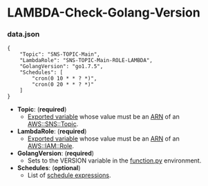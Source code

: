 # LAMBDA-Check-Golang-Version

### data.json
```
{
	"Topic": "SNS-TOPIC-Main",
	"LambdaRole": "SNS-TOPIC-Main-ROLE-LAMBDA",
	"GolangVersion": "go1.7.5",
	"Schedules": [
		"cron(0 10 * * ? *)",
		"cron(0 20 * * ? *)"
	]
}
```
- **Topic**: (**required**)
	* [Exported variable](https://docs.aws.amazon.com/AWSCloudFormation/latest/UserGuide/using-cfn-stack-exports.html) whose value must be an [ARN](https://docs.aws.amazon.com/general/latest/gr/aws-arns-and-namespaces.html) of an [AWS::SNS::Topic](https://docs.aws.amazon.com/AWSCloudFormation/latest/UserGuide/aws-properties-sns-topic.html).
- **LambdaRole**: (**required**)
	* [Exported variable](https://docs.aws.amazon.com/AWSCloudFormation/latest/UserGuide/using-cfn-stack-exports.html) whose value must be an [ARN](https://docs.aws.amazon.com/general/latest/gr/aws-arns-and-namespaces.html) of an [AWS::IAM::Role](https://docs.aws.amazon.com/AWSCloudFormation/latest/UserGuide/aws-resource-iam-role.html).
- **GolangVersion**: (**required**)
 	* Sets to the VERSION variable in the [function.py](function.py) environment.
- **Schedules**: (**optional**)
 	* List of [schedule expressions](https://docs.aws.amazon.com/AmazonCloudWatch/latest/events/ScheduledEvents.html).
